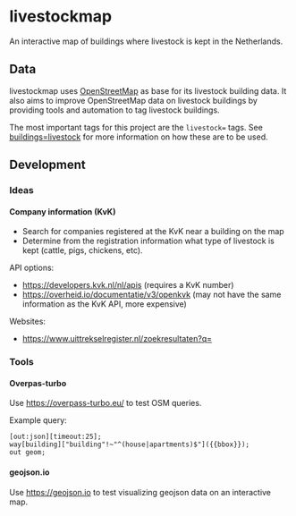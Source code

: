 # livestockmap
An interactive map of buildings where livestock is kept in the Netherlands.

## Data
livestockmap uses [OpenStreetMap](https://www.openstreetmap.org) as base for its livestock building data.
It also aims to improve OpenStreetMap data on livestock buildings by providing tools and automation 
to tag livestock buildings.

The most important tags for this project are the `livestock=` tags.
See [buildings=livestock](https://wiki.openstreetmap.org/wiki/Tag:building%3Dlivestock) 
for more information on how these are to be used.

## Development

### Ideas

#### Company information (KvK)
- Search for companies registered at the KvK near a building on the map
- Determine from the registration information what type of livestock is kept (cattle, pigs, chickens, etc).

API options:
- https://developers.kvk.nl/nl/apis (requires a KvK number)
- https://overheid.io/documentatie/v3/openkvk (may not have the same information as the KvK API, more expensive)

Websites:
- https://www.uittrekselregister.nl/zoekresultaten?q=

### Tools

#### Overpas-turbo
Use https://overpass-turbo.eu/ to test OSM queries.

Example query:
```osmquery
[out:json][timeout:25];
way[building]["building"!~"^(house|apartments)$"]({{bbox}});
out geom;
```

#### geojson.io

Use https://geojson.io to test visualizing geojson data on an interactive map.
